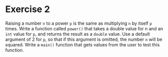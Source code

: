 # Exercise 2

Raising a number `n` to a power `p` is the same as multiplying `n` by itself `p` times. Write a function called `power()` that takes a double value for n and an `int` value for `p`, and returns the result as a `double` value. Use a default argument of 2 for `p`, so that if this argument is omitted, the number `n` will be squared. Write a `main()` function that gets values from the user to test this function.
